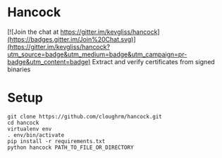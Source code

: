 # Hancock

[![Join the chat at https://gitter.im/kevgliss/hancock](https://badges.gitter.im/Join%20Chat.svg)](https://gitter.im/kevgliss/hancock?utm_source=badge&utm_medium=badge&utm_campaign=pr-badge&utm_content=badge)
Extract and verify certificates from signed binaries

# Setup
```
git clone https://github.com/cloughrm/hancock.git
cd hancock
virtualenv env
. env/bin/activate
pip install -r requirements.txt
python hancock PATH_TO_FILE_OR_DIRECTORY
```
